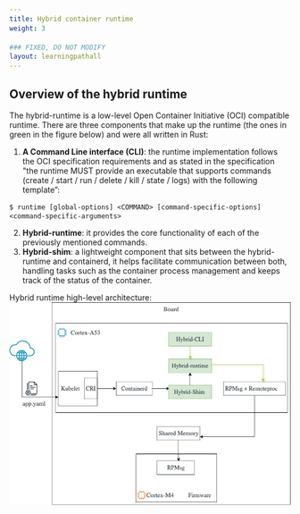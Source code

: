 ```yaml
---
title: Hybrid container runtime
weight: 3

### FIXED, DO NOT MODIFY
layout: learningpathall
---
```


## Overview of the hybrid runtime

The hybrid-runtime is a low-level Open Container Initiative (OCI) compatible runtime. 
There are three components that make up the runtime (the ones in green in the figure below) and were all written in Rust:
1.	**A Command Line interface (CLI)**: the runtime implementation follows the OCI specification requirements and as stated in the specification "the runtime MUST provide an executable that supports commands (create / start / run / delete / kill / state / logs) with the following template”:
```console
$ runtime [global-options] <COMMAND> [command-specific-options] <command-specific-arguments>
```
2.	**Hybrid-runtime**: it provides the core functionality of each of the previously mentioned commands.
3.	**Hybrid-shim**: a lightweight component that sits between the hybrid-runtime and containerd, it helps facilitate communication between both, handling tasks such as the container process management and keeps track of the status of the container.


Hybrid runtime high-level architecture:
![hybrid runtime alt-text#center](hybrid.jpg "Figure 1. Hybrid runtime high-level architecture")
